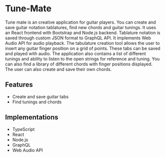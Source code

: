 # Tune-Mate

Tune mate is an creative application for guitar players. You can create and save guitar notation tablatures, find new chords and guitar tunings.
It uses an React frontend with Bootstrap and Node.js backend. Tablature notation is saved through custom JSON format to GraphQL API. It implements Web Audio API for
audio playback. The tabulature creation tool allows the user to insert any guitar finger position on a grid of points. These tabs can be saved and played with audio.
The application also contains a list of different tunings and ability to listen to the open strings for reference and tuning.
You can also find a library of different chords with finger positions displayed. The user can also create and save their own chords.

## Features
* Create and save guitar tabs
* Find tunings and chords

## Implementations
* TypeScript
* React
* Node.js
* GraphQL
* Web Audio API
